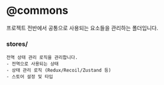 # @commons

프로젝트 전반에서 공통으로 사용되는 요소들을 관리하는 폴더입니다.

### stores/
```
전역 상태 관리 로직을 관리합니다.
- 전역으로 사용되는 상태
- 상태 관리 로직 (Redux/Recoil/Zustand 등)
- 스토어 설정 및 타입
```
